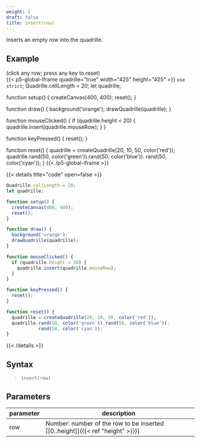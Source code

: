 ```yaml
---
weight: 5
draft: false
title: insert(row)
---
```


Inserts an empty row into the quadrille.

## Example

(click any row; press any key to reset)\
{{< p5-global-iframe quadrille="true" width="425" height="425" >}}
`use strict`;
Quadrille.cellLength = 20;
let quadrille;

function setup() {
  createCanvas(400, 400);
  reset();
}

function draw() {
  background('orange');
  drawQuadrille(quadrille);
}

function mouseClicked() {
  if (quadrille.height < 20) {
    quadrille.insert(quadrille.mouseRow);
  }
}

function keyPressed() {
  reset();
}

function reset() {
  quadrille = createQuadrille(20, 10, 50, color('red'));
  quadrille.rand(50, color('green')).rand(50, color('blue')).
            rand(50, color('cyan'));
}
{{< /p5-global-iframe >}}

{{< details title="code" open=false >}}
```js
Quadrille.cellLength = 20;
let quadrille;

function setup() {
  createCanvas(400, 400);
  reset();
}

function draw() {
  background('orange');
  drawQuadrille(quadrille);
}

function mouseClicked() {
  if (quadrille.height < 20) {
    quadrille.insert(quadrille.mouseRow);
  }
}

function keyPressed() {
  reset();
}

function reset() {
  quadrille = createQuadrille(20, 10, 50, color('red'));
  quadrille.rand(50, color('green')).rand(50, color('blue')).
            rand(50, color('cyan'));
}
```
{{< /details >}}

## Syntax

> `insert(row)`

## Parameters

| parameter | description                                                                     |
|-----------|---------------------------------------------------------------------------------|
| row       | Number: number of the row to be inserted [\[0..height\]]({{< ref "height" >}})] |